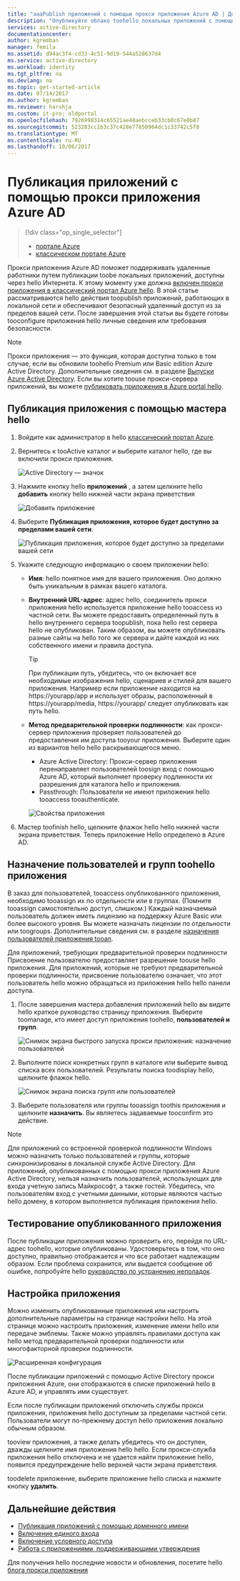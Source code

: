 ```yaml
---
title: "aaaPublish приложений с помощью прокси приложения Azure AD | Документы Microsoft"
description: "Опубликуйте облако toohello локальных приложений с помощью прокси приложения Azure AD в классическом портале hello."
services: active-directory
documentationcenter: 
author: kgremban
manager: femila
ms.assetid: d94ac3f4-cd33-4c51-9d19-544a528637d4
ms.service: active-directory
ms.workload: identity
ms.tgt_pltfrm: na
ms.devlang: na
ms.topic: get-started-article
ms.date: 07/14/2017
ms.author: kgremban
ms.reviewer: harshja
ms.custom: it-pro; oldportal
ms.openlocfilehash: 7926998314c65521ae48aebcceb33cb0c67e0b87
ms.sourcegitcommit: 523283cc1b3c37c428e77850964dc1c33742c5f0
ms.translationtype: MT
ms.contentlocale: ru-RU
ms.lasthandoff: 10/06/2017
---
```

# <a name="publish-applications-using-azure-ad-application-proxy"></a>Публикация приложений с помощью прокси приложения Azure AD

> [!div class="op_single_selector"]
> * [портале Azure](application-proxy-publish-azure-portal.md)
> * [классическом портале Azure](active-directory-application-proxy-publish.md)

Прокси приложения Azure AD поможет поддерживать удаленные работники путем публикации toobe локальных приложений, доступны через hello Интернета. К этому моменту уже должна [включен прокси приложения в классический портал Azure hello](active-directory-application-proxy-enable.md). В этой статье рассматриваются hello действия toopublish приложений, работающих в локальной сети и обеспечивают безопасный удаленный доступ из за пределов вашей сети. После завершения этой статьи вы будете готовы tooconfigure приложения hello личные сведения или требования безопасности.

> [!NOTE]
> Прокси приложения — это функция, которая доступна только в том случае, если вы обновили toohello Premium или Basic edition Azure Active Directory. Дополнительные сведения см. в разделе [Выпуски Azure Active Directory](active-directory-editions.md). Если вы хотите toouse прокси-сервера приложений, вы можете [публиковать приложения в Azure portal hello](application-proxy-publish-azure-portal.md).

## <a name="publish-an-app-using-hello-wizard"></a>Публикация приложения с помощью мастера hello
1. Войдите как администратор в hello [классический портал Azure](https://manage.windowsazure.com/).
2. Вернитесь к tooActive каталог и выберите каталог hello, где вы включили прокси приложения.
   
    ![Active Directory — значок](./media/active-directory-application-proxy-publish/ad_icon.png)
3. Нажмите кнопку hello **приложений** , а затем щелкните hello **добавить** кнопку hello нижней части экрана приветствия
   
    ![Добавить приложение](./media/active-directory-application-proxy-publish/aad_appproxy_selectdirectory.png)
4. Выберите **Публикация приложения, которое будет доступно за пределами вашей сети**.
   
    ![Публикация приложения, которое будет доступно за пределами вашей сети](./media/active-directory-application-proxy-publish/aad_appproxy_addapp.png)
5. Укажите следующую информацию о своем приложении hello:
   
   * **Имя**: hello понятное имя для вашего приложения. Оно должно быть уникальным в рамках вашего каталога.
   * **Внутренний URL-адрес**: адрес hello, соединитель прокси приложения hello используется приложение hello tooaccess из частной сети. Вы можете предоставить определенный путь в hello внутреннего сервера toopublish, пока hello rest сервера hello не опубликован. Таким образом, вы можете опубликовать разные сайты на hello того же сервера и дайте каждой из них собственного имени и правила доступа.
     
     > [!TIP]
     > При публикации путь, убедитесь, что он включает все необходимые изображения hello, сценариев и стилей для вашего приложения. Например если приложение находится на https://yourapp/app и использует образы, расположенный в https://yourapp/media, https://yourapp/ следует опубликовать как путь hello.
     > 
     > 
   * **Метод предварительной проверки подлинности**: как прокси-сервер приложения проверяет пользователей до предоставления им доступа tooyour приложения. Выберите один из вариантов hello hello раскрывающегося меню.
     
     * Azure Active Directory: Прокси-сервер приложения перенаправляет пользователей toosign вход с помощью Azure AD, который выполняет проверку подлинности их разрешения для каталога hello и приложения.
     * Passthrough: Пользователи не имеют приложения hello tooaccess tooauthenticate.
     
     ![Свойства приложения](./media/active-directory-application-proxy-publish/aad_appproxy_appproperties.png)  
6. Мастер toofinish hello, щелкните флажок hello hello нижней части экрана приветствия. Теперь приложение Hello определено в Azure AD.

## <a name="assign-users-and-groups-toohello-application"></a>Назначение пользователей и групп toohello приложения
В заказ для пользователей, tooaccess опубликованного приложения, необходимо tooassign их по отдельности или в группах. (Помните tooassign самостоятельно доступ, слишком.) Каждый назначаемый пользователь должен иметь лицензию на поддержку Azure Basic или более высокого уровня. Вы можете назначать лицензии по отдельности или toogroups. Дополнительные сведения см. в разделе [назначения пользователей приложения tooan](active-directory-applications-guiding-developers-assigning-users.md). 

Для приложений, требующих предварительной проверки подлинности Присвоение пользователю предоставляет разрешение toouse hello приложения. Для приложений, которые не требуют предварительной проверки подлинности, присвоение пользователю означает, что этот пользователь hello можно обращаться из приложения hello hello панели доступа.

1. После завершения мастера добавления приложений hello вы видите hello краткое руководство страницу приложения. Выберите toomanage, кто имеет доступ приложения toohello, **пользователей и групп**.
   
    ![Снимок экрана быстрого запуска прокси приложения: назначение пользователей](./media/active-directory-application-proxy-publish/aad_appproxy_usersgroups.png)
2. Выполните поиск конкретных групп в каталоге или выберите вывод списка всех пользователей. Результаты поиска toodisplay hello, щелкните флажок hello.
   
      ![Снимок экрана поиска групп или пользователей](./media/active-directory-application-proxy-publish/aad_appproxy_search.png)
3. Выберите пользователя или группы tooassign toothis приложения и щелкните **назначить**. Вы являетесь задаваемые tooconfirm это действие.

> [!NOTE]
> Для приложений со встроенной проверкой подлинности Windows можно назначить только пользователей и группы, которые синхронизированы в локальной службе Active Directory. Для приложений, опубликованных с помощью прокси приложения Azure Active Directory, нельзя назначить пользователей, использующих для входа учетную запись Майкрософт, а также гостей. Убедитесь, что пользователям вход с учетными данными, которые являются частью hello домену, в котором выполняется публикация приложения hello.
> 
> 

## <a name="test-your-published-application"></a>Тестирование опубликованного приложения
После публикации приложения можно проверить его, перейдя по URL-адрес toohello, которые опубликованы. Удостоверьтесь в том, что оно доступно, правильно отображается и что все работает надлежащим образом. Если проблема сохранится, или выдается сообщение об ошибке, попробуйте hello [руководство по устранению неполадок](active-directory-application-proxy-troubleshoot.md).

## <a name="configure-your-application"></a>Настройка приложения
Можно изменить опубликованные приложения или настроить дополнительные параметры на странице настройки hello. На этой странице можно настроить приложения, изменение имени hello или передаче эмблемы. Также можно управлять правилами доступа как hello метод предварительной проверки подлинности или многофакторной проверки подлинности.

![Расширенная конфигурация](./media/active-directory-application-proxy-publish/aad_appproxy_configure.png)

После публикации приложений с помощью Active Directory прокси приложения Azure, они отображаются в списке приложений hello в Azure AD, и управлять ими существует.

Если после публикации приложений отключить службы прокси приложения, приложения hello доступным за пределами частной сети. Пользователи могут по-прежнему доступ hello приложения локально обычным образом.

tooview приложения, а также делать убедитесь что он доступен, дважды щелкните имя приложения hello hello. Если прокси-служба приложения hello отключена и не удается найти приложение hello, появится предупреждение hello верхней части экрана приветствия.

toodelete приложение, выберите приложение hello списка и нажмите кнопку **удалить**.

## <a name="next-steps"></a>Дальнейшие действия
* [Публикация приложений с помощью доменного имени](active-directory-application-proxy-custom-domains.md)
* [Включение единого входа](active-directory-application-proxy-sso-using-kcd.md)
* [Включение условного доступа](active-directory-application-proxy-conditional-access.md)
* [Работа с приложениями, поддерживающими утверждения](active-directory-application-proxy-claims-aware-apps.md)

Для получения hello последние новости и обновления, посетите hello [блога прокси приложения](http://blogs.technet.com/b/applicationproxyblog/)

